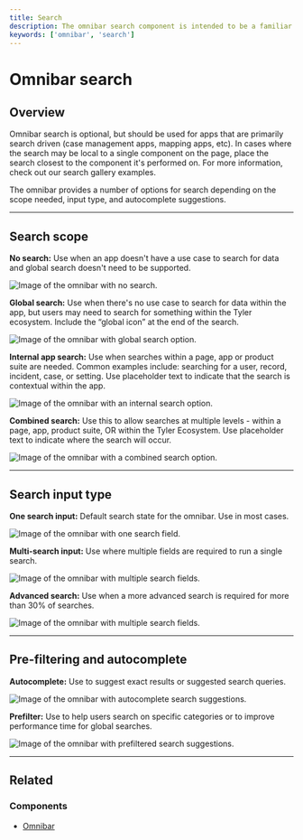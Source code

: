 ```yaml
---
title: Search
description: The omnibar search component is intended to be a familiar location for users to initiate searching either within an application or global to the system.
keywords: ['omnibar', 'search']
---
```


# Omnibar search

<ComponentVisual
  figmaUrl=""
  storybookUrl="https://forge.tylerdev.io/main/?path=/story/components-app-bar-search--default" />

## Overview

Omnibar search is optional, but should be used for apps that are primarily search driven (case management apps, mapping apps, etc). In cases where the search may be local to a single component on the page, place the search closest to the component it's performed on. For more information, check out our search gallery examples.

The omnibar provides a number of options for search depending on the scope needed, input type, and autocomplete suggestions.

---

## Search scope

**No search:** Use when an app doesn't have a use case to search for data and global search doesn't need to be supported.

<ImageBlock>

![Image of the omnibar with no search.](/img/components/omnibar-search/omni-no-search.png)

</ImageBlock>

**Global search:** Use when there's no use case to search for data within the app, but users may need to search for something within the Tyler ecosystem. Include the “global icon” at the end of the search.

<ImageBlock>

![Image of the omnibar with global search option.](/img/components/omnibar-search/omni-global-search.png)

</ImageBlock>

**Internal app search:** Use when searches within a page, app or product suite are needed. Common examples include: searching for a user, record, incident, case, or setting. Use placeholder text to indicate that the search is contextual within the app.

<ImageBlock>

![Image of the omnibar with an internal search option.](/img/components/omnibar-search/omni-contextual-search.png)

</ImageBlock>

**Combined search:** Use this to allow searches at multiple levels - within a page, app, product suite, OR within the Tyler Ecosystem. Use placeholder text to indicate where the search will occur.

<ImageBlock>

![Image of the omnibar with a combined search option.](/img/components/omnibar-search/omni-combined-search.png)

</ImageBlock>

---

## Search input type

**One search input:** Default search state for the omnibar. Use in most cases.

<ImageBlock>

![Image of the omnibar with one search field.](/img/components/omnibar-search/omni-one-search.png)

</ImageBlock>

**Multi-search input:** Use where multiple fields are required to run a single search.

<ImageBlock>

![Image of the omnibar with multiple search fields.](/img/components/omnibar-search/omni-multi-search.png)

</ImageBlock>

**Advanced search:** Use when a more advanced search is required for more than 30% of searches.

<ImageBlock>

![Image of the omnibar with multiple search fields.](/img/components/omnibar-search/omni-advanced-search.png)

</ImageBlock>

---

## Pre-filtering and autocomplete
**Autocomplete:** Use to suggest exact results or suggested search queries.

<ImageBlock>

![Image of the omnibar with autocomplete search suggestions.](/img/components/omnibar-search/omni-autocomplete.png)

</ImageBlock>

**Prefilter:** Use to help users search on specific categories or to improve performance time for global searches.

<ImageBlock>

![Image of the omnibar with prefiltered search suggestions.](/img/components/omnibar-search/omni-prefilter.png)

</ImageBlock>

--- 

## Related 

### Components

- [Omnibar](/components/omni/omnibar)
